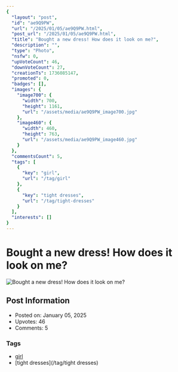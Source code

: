 ```yaml
---
{
  "layout": "post",
  "id": "ae9Q9PW",
  "url": "/2025/01/05/ae9Q9PW.html",
  "post_url": "/2025/01/05/ae9Q9PW.html",
  "title": "Bought a new dress! How does it look on me?",
  "description": "",
  "type": "Photo",
  "nsfw": 0,
  "upVoteCount": 46,
  "downVoteCount": 27,
  "creationTs": 1736085147,
  "promoted": 0,
  "badges": [],
  "images": {
    "image700": {
      "width": 700,
      "height": 1161,
      "url": "/assets/media/ae9Q9PW_image700.jpg"
    },
    "image460": {
      "width": 460,
      "height": 763,
      "url": "/assets/media/ae9Q9PW_image460.jpg"
    }
  },
  "commentsCount": 5,
  "tags": [
    {
      "key": "girl",
      "url": "/tag/girl"
    },
    {
      "key": "tight dresses",
      "url": "/tag/tight-dresses"
    }
  ],
  "interests": []
}
---
```


# Bought a new dress! How does it look on me?

![Bought a new dress! How does it look on me?](/assets/media/ae9Q9PW_image700.jpg)

## Post Information

- Posted on: January 05, 2025
- Upvotes: 46
- Comments: 5

### Tags

- [girl](/tag/girl)
- [tight dresses](/tag/tight dresses)
